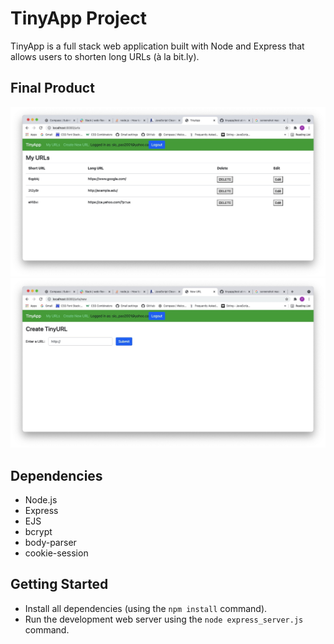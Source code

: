 # TinyApp Project

TinyApp is a full stack web application built with Node and Express that allows users to shorten long URLs (à la bit.ly).

## Final Product

!["Your urls list page"](https://github.com/siopao2001/tinyapp/blob/master/docs/urls_page.jpg?raw=true)
!["Create a new short URL link"](https://github.com/siopao2001/tinyapp/blob/master/docs/urls_new.jpg?raw=true)

## Dependencies

- Node.js
- Express
- EJS
- bcrypt
- body-parser
- cookie-session

## Getting Started

- Install all dependencies (using the `npm install` command).
- Run the development web server using the `node express_server.js` command.